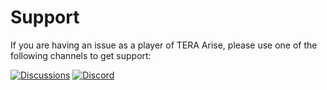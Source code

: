# Support

If you are having an issue as a player of TERA Arise, please use one of the
following channels to get support:

[![Discussions](https://img.shields.io/github/discussions/tera-arise/arise?color=teal)](https://github.com/orgs/tera-arise/discussions/categories/questions)
[![Discord](https://img.shields.io/discord/1049553965987143750?color=peru&label=discord)](https://discord.gg/BZnmVMGYa9)
